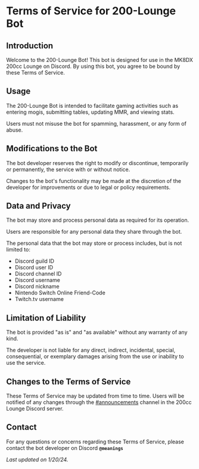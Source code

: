 # Terms of Service for 200-Lounge Bot

## Introduction

Welcome to the 200-Lounge Bot! This bot is designed for use in the MK8DX 200cc Lounge on Discord. By using this bot, you agree to be bound by these Terms of Service.

## Usage
The 200-Lounge Bot is intended to facilitate gaming activities such as entering mogis, submitting tables, updating MMR, and viewing stats.

Users must not misuse the bot for spamming, harassment, or any form of abuse.

## Modifications to the Bot

The bot developer reserves the right to modify or discontinue, temporarily or permanently, the service with or without notice.

Changes to the bot's functionality may be made at the discretion of the developer for improvements or due to legal or policy requirements.

## Data and Privacy

The bot may store and process personal data as required for its operation.

Users are responsible for any personal data they share through the bot.

The personal data that the bot may store or process includes, but is not limited to:

- Discord guild ID
- Discord user ID
- Discord channel ID
- Discord username
- Discord nickname
- Nintendo Switch Online Friend-Code
- Twitch.tv username

## Limitation of Liability

The bot is provided "as is" and "as available" without any warranty of any kind.

The developer is not liable for any direct, indirect, incidental, special, consequential, or exemplary damages arising from the use or inability to use the service.

## Changes to the Terms of Service
These Terms of Service may be updated from time to time. Users will be notified of any changes through the [#announcements](https://discord.gg/uR3rRzsjhk "Discord invite") channel in the 200cc Lounge Discord server.

## Contact
For any questions or concerns regarding these Terms of Service, please contact the bot developer on Discord **`@meanings`**

_Last updated on 1/20/24._
